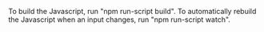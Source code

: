 To build the Javascript, run "npm run-script build". To automatically rebuild
the Javascript when an input changes, run "npm run-script watch".
